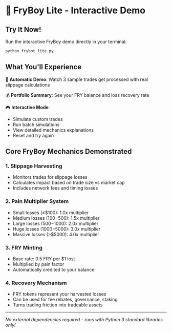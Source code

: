 # 🍟 FryBoy Lite - Interactive Demo

## Try It Now!

Run the interactive FryBoy demo directly in your terminal:

```bash
python frybot_lite.py
```

## What You'll Experience

🚀 **Automatic Demo**: Watch 3 sample trades get processed with real slippage calculations

💰 **Portfolio Summary**: See your FRY balance and loss recovery rate

🎮 **Interactive Mode**: 
- Simulate custom trades
- Run batch simulations
- View detailed mechanics explanations
- Reset and try again

## Core FryBoy Mechanics Demonstrated

### 1. Slippage Harvesting
- Monitors trades for slippage losses
- Calculates impact based on trade size vs market cap
- Includes network fees and timing losses

### 2. Pain Multiplier System
- Small losses (≤$100): 1.0x multiplier
- Medium losses ($100-$500): 1.5x multiplier
- Large losses ($500-$1000): 2.0x multiplier
- Huge losses ($1000-$5000): 3.0x multiplier
- Massive losses (>$5000): 4.0x multiplier

### 3. FRY Minting
- Base rate: 0.5 FRY per $1 lost
- Multiplied by pain factor
- Automatically credited to your balance

### 4. Recovery Mechanism
- FRY tokens represent your harvested losses
- Can be used for fee rebates, governance, staking
- Turns trading friction into tradeable assets

---

*No external dependencies required - runs with Python 3 standard libraries only!*

